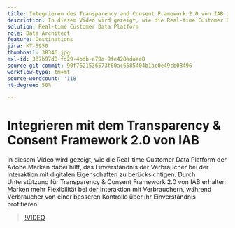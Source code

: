 ```yaml
---
title: Integrieren des Transparency and Consent Framework 2.0 von IAB in Adobe Real-time Customer Data Platform
description: In diesem Video wird gezeigt, wie die Real-time Customer Data Platform der Adobe Marken dabei hilft, das Einverständnis der Verbraucher bei der Interaktion mit digitalen Eigenschaften zu berücksichtigen. Durch Unterstützung für Transparency & Consent Framework 2.0 von IAB erhalten Marken mehr Flexibilität bei der Interaktion mit Verbrauchern, während Verbraucher von einer besseren Kontrolle über ihr Einverständnis profitieren.
solution: Real-time Customer Data Platform
role: Data Architect
feature: Destinations
jira: KT-5950
thumbnail: 38346.jpg
exl-id: 337b97d0-fd29-4bdb-a79a-9fe428adaae8
source-git-commit: 90f7621536573f60ac6585404b1ac0e49cb08496
workflow-type: tm+mt
source-wordcount: '118'
ht-degree: 50%

---
```


# Integrieren mit dem Transparency &amp; Consent Framework 2.0 von IAB

In diesem Video wird gezeigt, wie die Real-time Customer Data Platform der Adobe Marken dabei hilft, das Einverständnis der Verbraucher bei der Interaktion mit digitalen Eigenschaften zu berücksichtigen. Durch Unterstützung für Transparency &amp; Consent Framework 2.0 von IAB erhalten Marken mehr Flexibilität bei der Interaktion mit Verbrauchern, während Verbraucher von einer besseren Kontrolle über ihr Einverständnis profitieren.

>[!VIDEO](https://video.tv.adobe.com/v/38346?quality=12&learn=on)
